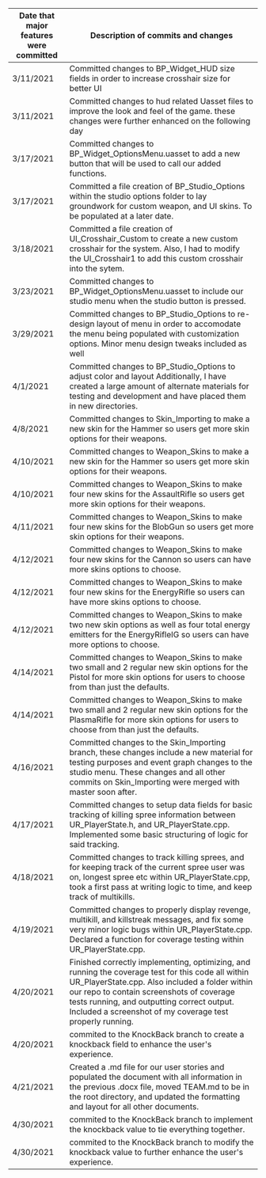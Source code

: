 | Date that major features were committed | Description of commits and changes |
|-----------------------------------------|------------------------------------|
| 3/11/2021 | Committed changes to BP_Widget_HUD size fields in order to increase crosshair size for better UI |
| 3/11/2021 | Committed changes to hud related Uasset files to improve the look and feel of the game. these changes were further enhanced on the following day |
| 3/17/2021 | Committed changes to BP_Widget_OptionsMenu.uasset to add a new button that will be used to call our added functions. |
| 3/17/2021 | Committed a file creation of BP_Studio_Options within the studio options folder to lay groundwork for custom weapon, and UI skins. To be populated at a later date. |
| 3/18/2021 | Committed a file creation of UI_Crosshair_Custom to create a new custom crosshair for the system. Also, I had to modify the UI_Crosshair1 to add this custom crosshair into the sytem. |
| 3/23/2021 | Committed changes to BP_Widget_OptionsMenu.uasset to include our studio menu when the studio button is pressed. |
| 3/29/2021 | Committed changes to BP_Studio_Options to re-design layout of menu in order to accomodate the menu being populated with customization options. Minor menu design tweaks included as well |
| 4/1/2021 | Committed changes to BP_Studio_Options to adjust color and layout Additionally, I have created a large amount of alternate materials for testing and development and have placed them in new directories. |
| 4/8/2021 | Committed changes to Skin_Importing to make a new skin for the Hammer so users get more skin options for their weapons. |
| 4/10/2021 | Committed changes to Weapon_Skins to make a new skin for the Hammer so users get more skin options for their weapons. |
| 4/10/2021 | Committed changes to Weapon_Skins to make four new skins for the AssaultRifle so users get more skin options for their weapons. |
| 4/11/2021 | Committed changes to Weapon_Skins to make four new skins for the BlobGun so users get more skin options for their weapons. |
| 4/12/2021 | Committed changes to Weapon_Skins to make four new skins for the Cannon so users can have more skins options to choose. |
| 4/12/2021 | Committed changes to Weapon_Skins to make four new skins for the EnergyRifle so users can have more skins options to choose. |
| 4/12/2021 | Committed changes to Weapon_Skins to make two new skin options as well as four total energy emitters for the EnergyRifleIG so users can have more options to choose. |
| 4/14/2021 | Committed changes to Weapon_Skins to make two small and 2 regular new skin options for the Pistol for more skin options for users to choose from than just the defaults. |
| 4/14/2021 | Committed changes to Weapon_Skins to make two small and 2 regular new skin options for the PlasmaRifle for more skin options for users to choose from than just the defaults.
| 4/16/2021 | Committed changes to the Skin_Importing branch, these changes include a new material for testing purposes and event graph changes to the studio menu. These changes and all other commits on Skin_Importing were merged with master soon after. |
| 4/17/2021 | Committed changes to setup data fields for basic tracking of killing spree information between UR_PlayerState.h, and UR_PlayerState.cpp. Implemented some basic structuring of logic for said tracking. |
| 4/18/2021 | Committed changes to track killing sprees, and for keeping track of the current spree user was on, longest spree etc within UR_PlayerState.cpp, took a first pass at writing logic to time, and keep track of multikills. |
| 4/19/2021 | Committed changes to properly display revenge, multikill, and killstreak messages, and fix some very minor logic bugs within UR_PlayerState.cpp. Declared a function for coverage testing within UR_PlayerState.cpp. |
| 4/20/2021 | Finished correctly implementing, optimizing, and running the coverage test for this code all within UR_PlayerState.cpp. Also included a folder within our repo to contain screenshots of coverage tests running, and outputting correct output. Included a screenshot of my coverage test properly running. |
| 4/20/2021 | commited to the KnockBack branch to create a knockback field to enhance the user's experience.
| 4/21/2021 | Created a .md file for our user stories and populated the document with all information in the previous .docx file, moved TEAM.md to be in the root directory, and updated the formatting and layout for all other documents. |
| 4/30/2021 | commited to the KnockBack branch to implement the knockback value to tie everything together. |
| 4/30/2021 | commited to the KnockBack branch to modify the knockback value to further enhance the user's experience. |
